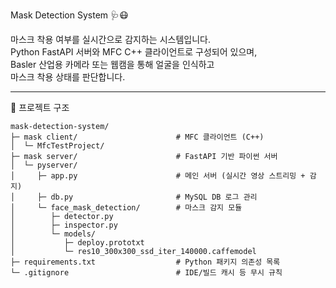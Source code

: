 Mask Detection System 🩺😷

마스크 착용 여부를 실시간으로 감지하는 시스템입니다.  
Python FastAPI 서버와 MFC C++ 클라이언트로 구성되어 있으며,  
Basler 산업용 카메라 또는 웹캠을 통해 얼굴을 인식하고  
마스크 착용 상태를 판단합니다.

---

📁 프로젝트 구조
```text
mask-detection-system/
├─ mask client/                      # MFC 클라이언트 (C++)
│  └─ MfcTestProject/
├─ mask server/                      # FastAPI 기반 파이썬 서버
│  └─ pyserver/
│     ├─ app.py                      # 메인 서버 (실시간 영상 스트리밍 + 감지)
│     ├─ db.py                       # MySQL DB 로그 관리
│     └─ face_mask_detection/        # 마스크 감지 모듈
│        ├─ detector.py
│        ├─ inspector.py
│        └─ models/
│           ├─ deploy.prototxt
│           └─ res10_300x300_ssd_iter_140000.caffemodel
├─ requirements.txt                  # Python 패키지 의존성 목록
└─ .gitignore                        # IDE/빌드 캐시 등 무시 규칙
```



